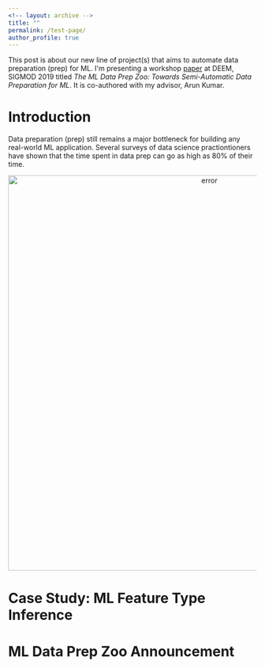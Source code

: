 ```yaml
---
<!-- layout: archive -->
title: ""
permalink: /test-page/
author_profile: true
---
```


This post is about our new line of project(s) that aims to automate data preparation (prep) for ML. I'm presenting a workshop [paper](https://adalabucsd.github.io/papers/2019_DataPrepZoo_DEEM.pdf) at DEEM, SIGMOD 2019 titled *The ML Data Prep Zoo: Towards Semi-Automatic Data Preparation for ML*. It is co-authored with my advisor, Arun Kumar.


Introduction
============================

Data preparation (prep) still remains a major bottleneck for building any real-world ML application. Several surveys of data science practiontioners have shown that the time spent in data prep can go as high as 80% of their time.


<p style="text-align:center;">
<img src="{{assets/2019-06-10-speakql/automl.png" width="800" alt="error">
</p>


Case Study: ML Feature Type Inference
============================




ML Data Prep Zoo Announcement
============================
